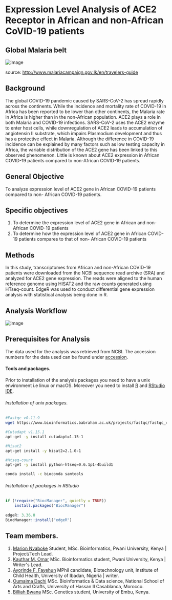 # Expression Level Analysis of ACE2 Receptor in African and non-African CoVID-19 patients

## Global Malaria belt

![image](https://user-images.githubusercontent.com/45264074/161214522-0ad8b18c-7530-485d-b877-875bac477a2a.png)


source: http://www.malariacampaign.gov.lk/en/travelers-guide

## Background

The global COVID-19 pandemic caused by SARS-CoV-2 has spread rapidly across the continents. While the incidence and mortality rate of COVID-19 in Africa has been reported to be lower than other continents, the Malaria rate in Africa is higher than in the non-African population. ACE2 plays a role in both Malaria and COVID-19 infections. SARS-CoV-2 uses the ACE2 enzyme to enter host cells, while downregulation of ACE2 leads to accumulation of angiotensin II substrate, which impairs Plasmodium development and thus has a protective effect in Malaria. Although the difference in COVID-19 incidence can be explained by many factors such as low testing capacity in Africa, the variable distribution of the ACE2 gene has been linked to this observed phenomenon. Little is known about ACE2 expression in African COVID-19 patients compared to non-African COVID-19 patients.

## General Objective
To analyze expression level of ACE2 gene in African COVID-19 patients compared to non- African COVID-19 patients.

## Specific objectives
1. To determine the expression level of ACE2 gene in African and non-African COVID-19 patients
2. To determine how the expression level of ACE2 gene in African COVID-19 patients compares to that of non- African COVID-19 patients

## Methods
In this study, transcriptomes from African and non-African COVID-19 patients were downloaded from the NCBI sequence read archive (SRA) and analyzed for ACE2 gene expression. The reads were aligned to the human reference genome using HISAT2 and the raw counts generated using HTseq-count. EdgeR was used to conduct differential gene expression analysis with statistical analysis being done in R.

## Analysis Workflow

![image](https://user-images.githubusercontent.com/45264074/160587704-756a14cf-982f-43ab-9508-646d8b3e8f50.png)

## Prerequisites for Analysis

The data used for the analysis was retrieved from NCBI. The accession numbers for the data used can be found under [accession](accessions/accessions.txt).

#### Tools and packages.
Prior to installation of the analysis packages you need to have a unix environment i.e linux or macOS. Moreover you need to install [R](https://cran.r-project.org/) and [RStudio IDE](https://www.rstudio.com/products/rstudio/download/).

###### Installation of unix packages.
 ```bash
#Fastqc v0.11.9
wget https://www.bioinformatics.babraham.ac.uk/projects/fastqc/fastqc_v0.11.9.zip
```

``` bash
#Cutadapt v1.15.1
apt-get -y install cutadapt=1.15-1
```

```bash
#Hisat2
apt-get install -y hisat2=2.1.0-1
```

```bash
#Htseq-count
apt-get -y install python-htseq=0.6.1p1-4build1
```

```bash
conda install -c bioconda samtools
```


###### Installation of packages in RStudio

```r
if (!require("BiocManager", quietly = TRUE))
    install.packages("BiocManager")
    
edgeR: 3.36.0    
BiocManager::install("edgeR")
```

## Team members.

1. [Marion Nyaboke](https://github.com/marionnyaboke) Student, MSc. Bioinformatics, Pwani University, Kenya | Project/Tech Lead.
2. [Kauthar M. Omar](https://github.com/Kauthar-Omar) MSc. Bioinformatics student, Pwani University, Kenya | Writer's Lead.
3. [Ayorinde F. Fayehun](https://github.com/Ayor1) MPhil candidate, Biotechnology unit, Institute of Child Health, University of Ibadan, Nigeria | writer.
4. [Oumaima Dachi](https://github.com/oumaima-dachi) MSc. Bioinformatics & Data science, National School of Arts and Crafts, University of Hassan II Casablanca, Morocco.
5. [Billiah Bwana](https://github.com/Billiah-Bwana) MSc. Genetics student, University of Embu, Kenya.
